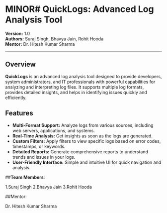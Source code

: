 # MINOR# QuickLogs: Advanced Log Analysis Tool

**Version:** 1.0  
**Authors:** Suraj Singh, Bhavya Jain, Rohit Hooda  
**Mentor:** Dr. Hitesh Kumar Sharma

---

## Overview

**QuickLogs** is an advanced log analysis tool designed to provide developers, system administrators, and IT professionals with powerful capabilities for analyzing and interpreting log files. It supports multiple log formats, provides detailed insights, and helps in identifying issues quickly and efficiently.

## Features

- **Multi-Format Support:** Analyze logs from various sources, including web servers, applications, and systems.
- **Real-Time Analysis:** Get insights as soon as the logs are generated.
- **Custom Filters:** Apply filters to view specific logs based on error codes, timestamps, or keywords.
- **Detailed Reports:** Generate comprehensive reports to understand trends and issues in your logs.
- **User-Friendly Interface:** Simple and intuitive UI for quick navigation and analysis.

##**Team Members**:

1.Suraj Singh
2.Bhavya Jain
3.Rohit Hooda

##Mentor:

Dr. Hitesh Kumar Sharma
